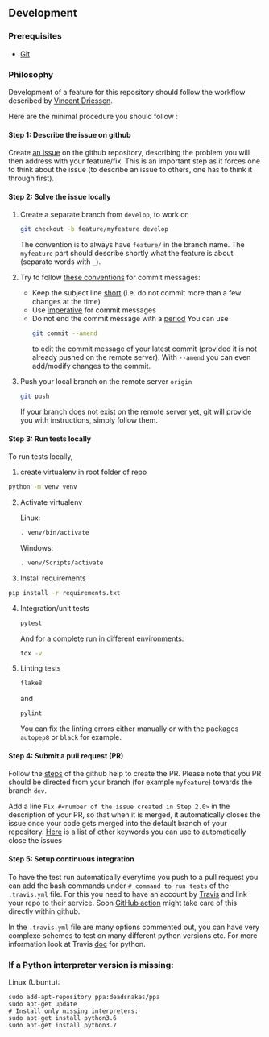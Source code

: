 ## Development

### Prerequisites

- [Git](https://git-scm.com/)


### Philosophy

Development of a feature for this repository should follow the workflow described 
by [Vincent Driessen](https://nvie.com/posts/a-successful-git-branching-model/).

Here are the minimal procedure you should follow : 

#### Step 1: Describe the issue on github

Create [an issue](https://help.github.com/en/articles/creating-an-issue)
on the github repository, describing the problem you will then address
with your feature/fix. This is an important step as it forces one to
think about the issue (to describe an issue to others, one has to think
it through first).

#### Step 2: Solve the issue locally

1. Create a separate branch from `develop`, to work on
    ```bash
    git checkout -b feature/myfeature develop
    ```
    The convention is to always have `feature/` in the branch name. The `myfeature` part should describe shortly what the feature is about (separate words with `_`).

2. Try to follow [these conventions](https://chris.beams.io/posts/git-commit) for commit messages:
    - Keep the subject line [short](https://chris.beams.io/posts/git-commit/#limit-50) (i.e. do not commit more than a few changes at the time)
    - Use [imperative](https://chris.beams.io/posts/git-commit/#imperative) for commit messages 
    - Do not end the commit message with a [period](https://chris.beams.io/posts/git-commit/#end) 
        You can use 
        ```bash
        git commit --amend
        ```
        to edit the commit message of your latest commit (provided it is not already pushed on the remote server).
        With `--amend` you can even add/modify changes to the commit.

3. Push your local branch on the remote server `origin`
    ```bash
    git push
    ```
    If your branch does not exist on the remote server yet, git will provide you with instructions, simply follow them.


#### Step 3: Run tests locally

To run tests locally, 

1. create virtualenv in root folder of repo

```bash 
python -m venv venv
```

2. Activate virtualenv

    Linux:

    ```bash
    . venv/bin/activate
   ```

    Windows:

    ```bash
    . venv/Scripts/activate
   ```

3. Install requirements

```bash 
pip install -r requirements.txt 
```

4. Integration/unit tests 
    ```bash
    pytest
    ```
    And for a complete run in different environments:
    ```bash
    tox -v
    ```
5. Linting tests
    ```bash
    flake8
    ```
    and
    ```bash
    pylint
    ```
    You can fix the linting errors either manually or with the packages
    `autopep8` or `black` for example.
    
#### Step 4: Submit a pull request (PR)

Follow the [steps](https://help.github.com/en/articles/creating-a-pull-request) of the github help to create the PR.
Please note that you PR should be directed from your branch (for example `myfeature`) towards the branch `dev`.

Add a line `Fix #<number of the issue created in Step 2.0>` in the
description of your PR, so that when it is merged, it automatically
closes the issue once your code gets merged into the default branch of
your repository.
[Here](https://help.github.com/en/github/managing-your-work-on-github/closing-issues-using-keywords)
is a list of other keywords you can use to automatically close the
issues

#### Step 5: Setup continuous integration

To have the test run automatically everytime you push to a pull request
you can add the bash commands under `# command to run tests` of the
`.travis.yml` file. For this you need to have an account by
[Travis](https://travis-ci.org/) and link your repo to their service.
Soon [GitHub action](https://github.com/features/actions) might take
care of this directly within github.

In the `.travis.yml` file are many options commented out, you can have
very complexe schemes to test on many different python versions etc. For
more information look at Travis
[doc](https://docs.travis-ci.com/user/languages/python/) for python.

### If a Python interpreter version is missing:

Linux (Ubuntu):

```
sudo add-apt-repository ppa:deadsnakes/ppa
sudo apt-get update
# Install only missing interpreters:
sudo apt-get install python3.6
sudo apt-get install python3.7
```